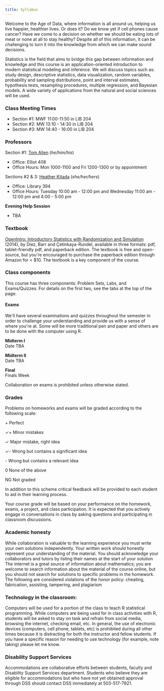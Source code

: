 ```yaml
---
title: Syllabus
---
```

Welcome to the Age of Data, where information is all around us, helping us live 
happier, healthier lives. Or does it? Do we know yet if cell phones cause 
cancer? Have we come to a decision on whether we should be eating lots of meat 
or none at all to stay healthy? Despite all of this information, it can be 
challenging to turn it into the knowledge from which we can make sound
decisions.

Statistics is the field that aims to bridge this gap between information and 
knowledge and this course is an application-oriented introduction to modern 
statistical modeling and inference. We will discuss topics such as: study design, 
descriptive statistics, data visualization, random variables, probability and 
sampling distributions, point and interval estimates, hypothesis tests, 
resampling procedures, multiple regression, and Bayesian models. A wide variety 
of applications from the natural and social sciences will be used.

### Class Meeting Times
- Section #1: MWF 11:00-11:50 in LIB 204
- Section #2: MW 13:10 - 14:30 in LIB 204
- Section #3: MW 14:40 - 16:00 in LIB 204


### Professors
Section #1:
[Tom Allen](tomallen@reed.edu) (*he/him/his*)

- Office: Elliot 408
- Office Hours:  Mon 1000-1100 and Fri 1200-1300 or by appointment

Sections #2 & 3:
[Heather Kitada](kitadah@reed.edu) (*she/her/hers*)

- Office: Library 394
- Office Hours: Tuesday  10:00 am - 12:00 pm and Wednesday 11:00 am - 12:00 pm and 4:00 - 5:00 pm


**Evening Help Session**

- TBA

### Textbook

[OpenIntro: Introductory Statistics with Randomization and Simulation](https://www.openintro.org/stat/textbook.php?stat_book=isrs) (2014),
by Diez, Barr and Çetinkaya-Rundel, available in three formats: pdf, 
tablet-friendly pdf, and paperback edition. The textbook is free and open-source,
but you're encouraged to purchase the paperback edition through Amazon for < $10.
The textbook is a key component of the course.

### Class components

This course has three components: Problem Sets, Labs, and Exams/Quizzes. For details
on the first two, see the tabs at the top of the page.


#### Exams

We'll have several examinations and quizzes throughout the semester in order to challenge your understanding and provide us with a sense of where you're at. Some will be more traditional pen and paper and others are to be done with the computer using R.

**Midterm I**  
Date TBA

**Midterm II**  
Date TBA

**Final**  
Finals Week

Collaboration on exams is prohibited unless otherwise stated.


### Grades
Problems on homeworks and exams will be graded according to the following scale:

\+ Perfect

✓+ Minor mistakes

✓ Major mistake, right idea

✓- Wrong but contains a significant idea

\- Wrong but contains a relevant idea

0 None of the above

NG Not graded

In addition to this scheme critical feedback will be provided to each student to aid in their learning process.

Your course grade will be based on your performance on the homework, exams, a project, and class participation.  It is expected that you actively engage in conversations in class by asking questions and participating in classroom discussions.

### Academic honesty
While collaboration is valuable to the learning experience you must write your own solutions independently.  Your written work should honestly represent your understanding of the material.
You should acknowledge your collaborators and tutors by listing their names at the start of your solution
The internet is a great source of information about mathematics; you are welcome to search information about the material of the course online, but you should not search for solutions to specific problems in the homework.
The following are considered violations of the honor policy: cheating, fabrication, assisting, tampering, and plagiarism

### Technology in the classroom: 
Computers will be used for a portion of the class to teach R statistical programming.  While computers are being used for in class activities with R, students will be asked to stay on task and refrain from social media, browsing the internet, checking email, etc.  In general, the use of electronic devices (computers, cell phone, tablets, etc) is prohibited during all other times because it is distracting for both the instructor and fellow students.   If you have a specific reason for needing to use technology (for example, note taking) please let me know.

### Disability Support Services
Accommodations are collaborative efforts between students, faculty and Disability Support Services department. Students who believe they are eligible for accommodations but who have not yet obtained approval through DSS should contact DSS immediately at 503-517-7921.     



